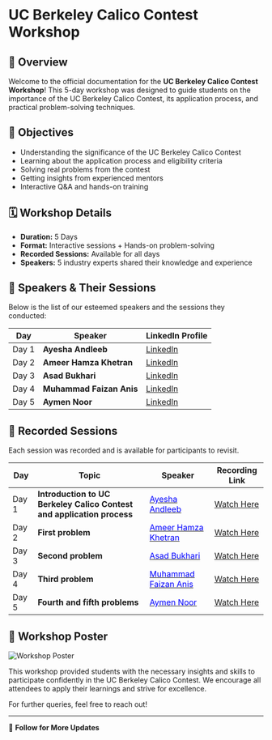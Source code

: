 # UC Berkeley Calico Contest Workshop

## 📌 Overview
Welcome to the official documentation for the **UC Berkeley Calico Contest Workshop**! This 5-day workshop was designed to guide students on the importance of the UC Berkeley Calico Contest, its application process, and practical problem-solving techniques.

## 🎯 Objectives
- Understanding the significance of the UC Berkeley Calico Contest
- Learning about the application process and eligibility criteria
- Solving real problems from the contest
- Getting insights from experienced mentors
- Interactive Q&A and hands-on training

## 🗓️ Workshop Details
- **Duration:** 5 Days
- **Format:** Interactive sessions + Hands-on problem-solving
- **Recorded Sessions:** Available for all days
- **Speakers:** 5 industry experts shared their knowledge and experience

## 🎤 Speakers & Their Sessions
Below is the list of our esteemed speakers and the sessions they conducted:

| Day  | Speaker                 | LinkedIn Profile |
|------|-------------------------|-----------------|
| Day 1 | **Ayesha Andleeb**       | [LinkedIn](https://www.linkedin.com/in/ayesha-andleeb-262352278/) |
| Day 2 | **Ameer Hamza Khetran**  | [LinkedIn](https://www.linkedin.com/in/ameer-hamza-khetran/) |
| Day 3 | **Asad Bukhari**         | [LinkedIn](https://www.linkedin.com/in/asadbukhari886/) |
| Day 4 | **Muhammad Faizan Anis** | [LinkedIn](https://www.linkedin.com/in/muhammad-faizan-anis/) |
| Day 5 | **Aymen Noor**           | [LinkedIn](https://www.linkedin.com/in/aymen-noor/) |

## 🎥 Recorded Sessions
Each session was recorded and is available for participants to revisit.

| Day  | Topic                                  | Speaker | Recording Link |
|------|--------------------------------------|--------------------------|----------------|
| Day 1 | **Introduction to UC Berkeley Calico Contest and application process** | [<span style='color:blue'>Ayesha Andleeb</span>](https://www.linkedin.com/in/ayesha-andleeb-262352278/) | [Watch Here](https://www.facebook.com/share/v/15rYfTzCyw/?mibextid=oFDknk) |
| Day 2 | **First problem** | [<span style='color:blue'>Ameer Hamza Khetran</span>](https://www.linkedin.com/in/ameer-hamza-khetran/) | [Watch Here](https://www.facebook.com/share/v/1AKApcmokf/?mibextid=oFDknk) |
| Day 3 | **Second problem** | [<span style='color:blue'>Asad Bukhari</span>](https://www.linkedin.com/in/asadbukhari886/) | [Watch Here](https://www.facebook.com/iCodeguru/videos/539002722099609) |
| Day 4 | **Third problem** | [<span style='color:blue'>Muhammad Faizan Anis</span>](https://www.linkedin.com/in/muhammad-faizan-anis/) | [Watch Here](https://www.facebook.com/iCodeguru/videos/617167374638667) |
| Day 5 | **Fourth and fifth problems** | [<span style='color:blue'>Aymen Noor</span>](https://www.linkedin.com/in/aymen-noor/) | [Watch Here](https://www.facebook.com/iCodeguru/videos/689020396810848) |

## 📢 Workshop Poster
![Workshop Poster](https://github.com)

This workshop provided students with the necessary insights and skills to participate confidently in the UC Berkeley Calico Contest. We encourage all attendees to apply their learnings and strive for excellence.

For further queries, feel free to reach out!

---
📌 **Follow for More Updates**

